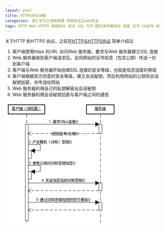 ```yaml
---
layout: post
title: HTTPS协议详解
categories: 深入学习之网络原理 网络安全之web安全
tags: HTTP Web HTTPS 网络协议 安全 SSL TCP 超文本传输协议 加密 证书 CA证书 对称加密 非对称加密 公钥 私钥 SpringBoot Spring Java 网络安全 
---
```


关于HTTP 和HTTPS 协议，之前在[HTTP与HTTPS协议](http://www.xumenger.com/https-20190217/) 简单介绍过

1. 客户端使用https 的URL 访问Web 服务器，要求与Web 服务器建立SSL 连接
2. Web 服务器收到客户端请求后，会将网站的证书信息（包含公钥）传送一份到客户端
3. 客户端与Web 服务器开始协商SSL 连接的安全等级，也就是信息加密的等级
4. 客户端根据双方同意的安全等级，建立会话秘钥，然后利用网站的公钥将会话秘钥加密，并传送给网站
5. Web 服务器利用自己的私钥解密出会话秘钥
6. Web 服务器利用会话秘钥加密与客户端之间的通信

![](../media/image/2020-02-06/01.gif)

